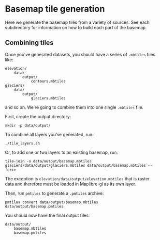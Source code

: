 # Basemap tile generation

Here we generate the basemap tiles from a variety of sources. See each subdirectory for information on how to build each part of the basemap.

## Combining tiles

Once you've generated datasets, you should have a series of `.mbtiles` files like:

```
elevation/
    data/
        output/
            contours.mbtiles
glaciers/
    data/
        output/
            glaciers.mbtiles
```

and so on. We're going to combine them into one single `.mbtiles` file.

First, create the output directory:

```
mkdir -p data/output/
```

To combine all layers you've generated, run:

```
./tile_layers.sh
```

Or, to add one or two layers to an existing basemap, run:

```
tile-join -o data/output/basemap.mbtiles glaciers/data/output/glaciers.mbtiles data/output/basemap.mbtiles --force
```

The exception is `elevation/data/output/elevation.mbtiles` that is raster data and therefore must be loaded in Maplibre-gl as its own layer.

Then, run `pmtiles` to generate a `.pmtiles` archive:

```
pmtiles convert data/output/basemap.mbtiles data/output/basemap.pmtiles
```

You should now have the final output files:

```
data/output/
    basemap.mbtiles
    basemap.pmtiles
```
